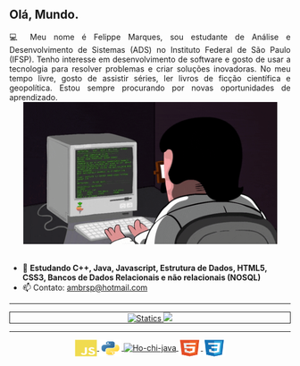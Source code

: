 ## Olá, Mundo. 

<div align="justify">💻 Meu nome é Felippe Marques, sou estudante de Análise e Desenvolvimento de Sistemas (ADS) no Instituto Federal de São Paulo (IFSP). Tenho interesse em desenvolvimento de software e gosto de usar a tecnologia para resolver problemas e criar soluções inovadoras. No meu tempo livre, gosto de assistir séries, ler livros de ficção científica e geopolítica. Estou sempre procurando por novas oportunidades de aprendizado.</div>
<div align="center">  
  <img src="https://github.com/hochiminh1996/Introduction-to-javascript/blob/master/dev_gif.gif" title="Hello, world" width="455px">  
</div>  


<br>

- 🌱 **Estudando C++, Java, Javascript, Estrutura de Dados, HTML5, CSS3, Bancos de Dados Relacionais e não relacionais (NOSQL)**
- 📫 Contato: ambrsp@hotmail.com  

<hr>

<div align="center" style="border:1px solid">
  <a href="https://github.com/hochiminh1996">
  <img height="180em" width="" src="https://github-readme-stats.vercel.app/api?username=hochiminh1996&show_icons=true&theme=dark&include_all_commits=true&count_private=true" title="Statics" />
    <img height="180em" src="https://github-readme-stats.vercel.app/api/top-langs/?username=hochiminh1996&layout=compact&langs_count=7&theme=dark"/>
</div>
  
<hr>  
<div style="display: inline_block" align="center">
  <img align="center" alt="Ho-chi-Js" height="30" title="Javascript" width="40" src="https://raw.githubusercontent.com/devicons/devicon/master/icons/javascript/javascript-plain.svg">
  <img align="center"  title="Python"  alt="Ho-chi-Python" height="30" width="40" src="https://raw.githubusercontent.com/devicons/devicon/master/icons/python/python-original.svg">
  <img align="center"  title="Java"  alt="Ho-chi-java" height="30" width="40" src="https://cdn-icons-png.flaticon.com/512/226/226777.png">
  <img align="center"  title="HTML5" alt="Ho-chi-HTML" height="30" width="40" src="https://raw.githubusercontent.com/devicons/devicon/master/icons/html5/html5-original.svg">
  <img align="center"  title="CSS3" alt="Ho-chi-CSS" height="30" width="40" src="https://raw.githubusercontent.com/devicons/devicon/master/icons/css3/css3-original.svg">
 
</div>    
  
  




